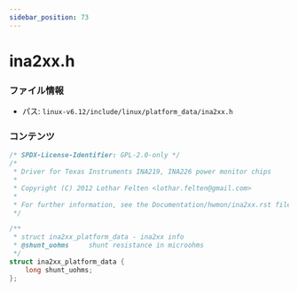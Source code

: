 ```yaml
---
sidebar_position: 73
---
```

# ina2xx.h

### ファイル情報

- パス: `linux-v6.12/include/linux/platform_data/ina2xx.h`

### コンテンツ

```h
/* SPDX-License-Identifier: GPL-2.0-only */
/*
 * Driver for Texas Instruments INA219, INA226 power monitor chips
 *
 * Copyright (C) 2012 Lothar Felten <lothar.felten@gmail.com>
 *
 * For further information, see the Documentation/hwmon/ina2xx.rst file.
 */

/**
 * struct ina2xx_platform_data - ina2xx info
 * @shunt_uohms		shunt resistance in microohms
 */
struct ina2xx_platform_data {
	long shunt_uohms;
};

```
